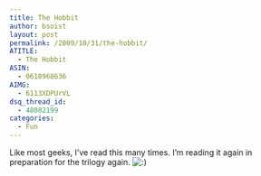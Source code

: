 ```yaml
---
title: The Hobbit
author: bsoist
layout: post
permalink: /2009/10/31/the-hobbit/
ATITLE:
  - The Hobbit
ASIN:
  - 0618968636
AIMG:
  - 6113XDPUrVL
dsq_thread_id:
  - 48082199
categories:
  - Fun
---
```

Like most geeks, I&#8217;ve read this many times. I&#8217;m reading it again in preparation for the trilogy again. <img src='http://archive.whsjr.soistmann.com/oped/wp-includes/images/smilies/icon_smile.gif' alt=':)' class='wp-smiley' />